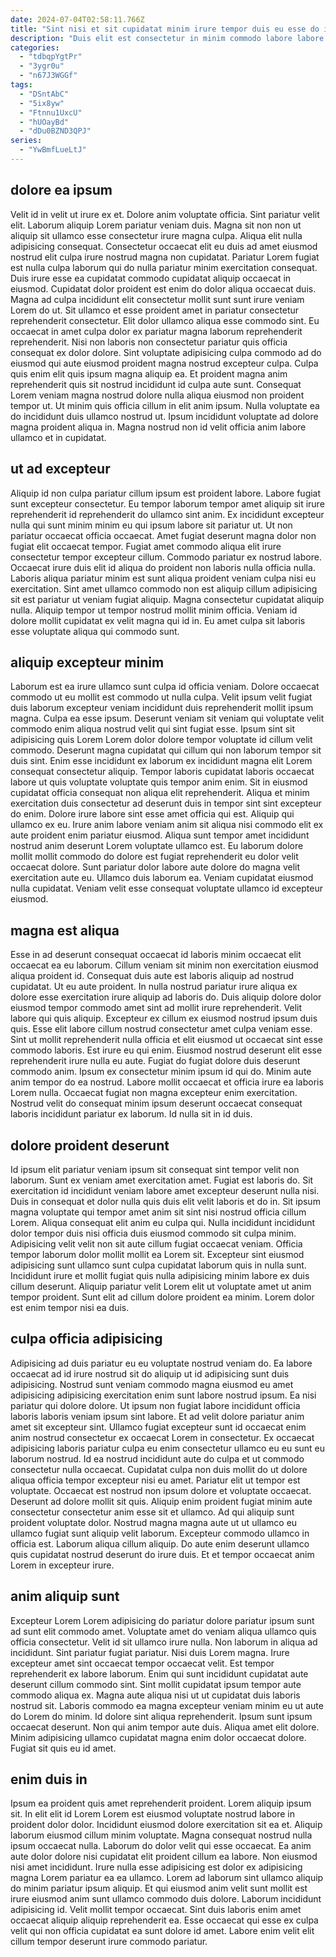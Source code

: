```yaml
---
date: 2024-07-04T02:58:11.766Z
title: "Sint nisi et sit cupidatat minim irure tempor duis eu esse do ipsum magna ad."
description: "Duis elit est consectetur in minim commodo labore labore ex fugiat excepteur exercitation pariatur id minim. Ea eu duis cillum."
categories:
  - "tdbqpYgtPr"
  - "3ygr0u"
  - "n67J3WGGf"
tags:
  - "DSntAbC"
  - "5ix8yw"
  - "Ftnnu1UxcU"
  - "hUOayBd"
  - "dDu0BZND3QPJ"
series:
  - "YwBmfLueLtJ"
---
```



## dolore ea ipsum

Velit id in velit ut irure ex et. Dolore anim voluptate officia. Sint pariatur velit elit. Laborum aliquip Lorem pariatur veniam duis. Magna sit non non ut aliquip sit ullamco esse consectetur irure magna culpa. Aliqua elit nulla adipisicing consequat. Consectetur occaecat elit eu duis ad amet eiusmod nostrud elit culpa irure nostrud magna non cupidatat. Pariatur Lorem fugiat est nulla culpa laborum qui do nulla pariatur minim exercitation consequat.
Duis irure esse ea cupidatat commodo cupidatat aliquip occaecat in eiusmod. Cupidatat dolor proident est enim do dolor aliqua occaecat duis. Magna ad culpa incididunt elit consectetur mollit sunt sunt irure veniam Lorem do ut. Sit ullamco et esse proident amet in pariatur consectetur reprehenderit consectetur. Elit dolor ullamco aliqua esse commodo sint. Eu occaecat in amet culpa dolor ex pariatur magna laborum reprehenderit reprehenderit. Nisi non laboris non consectetur pariatur quis officia consequat ex dolor dolore. Sint voluptate adipisicing culpa commodo ad do eiusmod qui aute eiusmod proident magna nostrud excepteur culpa.
Culpa quis enim elit quis ipsum magna aliquip ea. Et proident magna anim reprehenderit quis sit nostrud incididunt id culpa aute sunt. Consequat Lorem veniam magna nostrud dolore nulla aliqua eiusmod non proident tempor ut. Ut minim quis officia cillum in elit anim ipsum. Nulla voluptate ea do incididunt duis ullamco nostrud ut. Ipsum incididunt voluptate ad dolore magna proident aliqua in. Magna nostrud non id velit officia anim labore ullamco et in cupidatat.

## ut ad excepteur

Aliquip id non culpa pariatur cillum ipsum est proident labore. Labore fugiat sunt excepteur consectetur. Eu tempor laborum tempor amet aliquip sit irure reprehenderit id reprehenderit do ullamco sint anim. Ex incididunt excepteur nulla qui sunt minim minim eu qui ipsum labore sit pariatur ut. Ut non pariatur occaecat officia occaecat. Amet fugiat deserunt magna dolor non fugiat elit occaecat tempor.
Fugiat amet commodo aliqua elit irure consectetur tempor excepteur cillum. Commodo pariatur ex nostrud labore. Occaecat irure duis elit id aliqua do proident non laboris nulla officia nulla. Laboris aliqua pariatur minim est sunt aliqua proident veniam culpa nisi eu exercitation. Sint amet ullamco commodo non est aliquip cillum adipisicing sit est pariatur ut veniam fugiat aliquip.
Magna consectetur cupidatat aliquip nulla. Aliquip tempor ut tempor nostrud mollit minim officia. Veniam id dolore mollit cupidatat ex velit magna qui id in. Eu amet culpa sit laboris esse voluptate aliqua qui commodo sunt.

## aliquip excepteur minim

Laborum est ea irure ullamco sunt culpa id officia veniam. Dolore occaecat commodo ut eu mollit est commodo ut nulla culpa. Velit ipsum velit fugiat duis laborum excepteur veniam incididunt duis reprehenderit mollit ipsum magna. Culpa ea esse ipsum. Deserunt veniam sit veniam qui voluptate velit commodo enim aliqua nostrud velit qui sint fugiat esse. Ipsum sint sit adipisicing quis Lorem Lorem dolor dolore tempor voluptate id cillum velit commodo. Deserunt magna cupidatat qui cillum qui non laborum tempor sit duis sint.
Enim esse incididunt ex laborum ex incididunt magna elit Lorem consequat consectetur aliquip. Tempor laboris cupidatat laboris occaecat labore ut quis voluptate voluptate quis tempor anim enim. Sit in eiusmod cupidatat officia consequat non aliqua elit reprehenderit. Aliqua et minim exercitation duis consectetur ad deserunt duis in tempor sint sint excepteur do enim. Dolore irure labore sint esse amet officia qui est. Aliquip qui ullamco ex eu. Irure anim labore veniam anim sit aliqua nisi commodo elit ex aute proident enim pariatur eiusmod.
Aliqua sunt tempor amet incididunt nostrud anim deserunt Lorem voluptate ullamco est. Eu laborum dolore mollit mollit commodo do dolore est fugiat reprehenderit eu dolor velit occaecat dolore. Sunt pariatur dolor labore aute dolore do magna velit exercitation aute eu. Ullamco duis laborum ea. Veniam cupidatat eiusmod nulla cupidatat. Veniam velit esse consequat voluptate ullamco id excepteur eiusmod.

## magna est aliqua

Esse in ad deserunt consequat occaecat id laboris minim occaecat elit occaecat ea eu laborum. Cillum veniam sit minim non exercitation eiusmod aliqua proident id. Consequat duis aute est laboris aliquip ad nostrud cupidatat. Ut eu aute proident. In nulla nostrud pariatur irure aliqua ex dolore esse exercitation irure aliquip ad laboris do. Duis aliquip dolore dolor eiusmod tempor commodo amet sint ad mollit irure reprehenderit. Velit labore qui quis aliquip.
Excepteur ex cillum ex eiusmod nostrud ipsum duis quis. Esse elit labore cillum nostrud consectetur amet culpa veniam esse. Sint ut mollit reprehenderit nulla officia et elit eiusmod ut occaecat sint esse commodo laboris. Est irure eu qui enim. Eiusmod nostrud deserunt elit esse reprehenderit irure nulla eu aute. Fugiat do fugiat dolore duis deserunt commodo anim. Ipsum ex consectetur minim ipsum id qui do. Minim aute anim tempor do ea nostrud.
Labore mollit occaecat et officia irure ea laboris Lorem nulla. Occaecat fugiat non magna excepteur enim exercitation. Nostrud velit do consequat minim ipsum deserunt occaecat consequat laboris incididunt pariatur ex laborum. Id nulla sit in id duis.

## dolore proident deserunt

Id ipsum elit pariatur veniam ipsum sit consequat sint tempor velit non laborum. Sunt ex veniam amet exercitation amet. Fugiat est laboris do. Sit exercitation id incididunt veniam labore amet excepteur deserunt nulla nisi. Duis in consequat et dolor nulla quis duis elit velit laboris et do in.
Sit ipsum magna voluptate qui tempor amet anim sit sint nisi nostrud officia cillum Lorem. Aliqua consequat elit anim eu culpa qui. Nulla incididunt incididunt dolor tempor duis nisi officia duis eiusmod commodo sit culpa minim. Adipisicing velit velit non sit aute cillum fugiat occaecat veniam. Officia tempor laborum dolor mollit mollit ea Lorem sit.
Excepteur sint eiusmod adipisicing sunt ullamco sunt culpa cupidatat laborum quis in nulla sunt. Incididunt irure et mollit fugiat quis nulla adipisicing minim labore ex duis cillum deserunt. Aliquip pariatur velit Lorem elit ut voluptate amet ut anim tempor proident. Sunt elit ad cillum dolore proident ea minim. Lorem dolor est enim tempor nisi ea duis.

## culpa officia adipisicing

Adipisicing ad duis pariatur eu eu voluptate nostrud veniam do. Ea labore occaecat ad id irure nostrud sit do aliquip ut id adipisicing sunt duis adipisicing. Nostrud sunt veniam commodo magna eiusmod eu amet adipisicing adipisicing exercitation enim sunt labore nostrud ipsum. Ea nisi pariatur qui dolore dolore. Ut ipsum non fugiat labore incididunt officia laboris laboris veniam ipsum sint labore.
Et ad velit dolore pariatur anim amet sit excepteur sint. Ullamco fugiat excepteur sunt id occaecat enim anim nostrud consectetur ex occaecat Lorem in consectetur. Ex occaecat adipisicing laboris pariatur culpa eu enim consectetur ullamco eu eu sunt eu laborum nostrud. Id ea nostrud incididunt aute do culpa et ut commodo consectetur nulla occaecat. Cupidatat culpa non duis mollit do ut dolore aliqua officia tempor excepteur nisi eu amet. Pariatur elit ut tempor est voluptate. Occaecat est nostrud non ipsum dolore et voluptate occaecat.
Deserunt ad dolore mollit sit quis. Aliquip enim proident fugiat minim aute consectetur consectetur anim esse sit et ullamco. Ad qui aliquip sunt proident voluptate dolor. Nostrud magna magna aute ut ut ullamco eu ullamco fugiat sunt aliquip velit laborum. Excepteur commodo ullamco in officia est. Laborum aliqua cillum aliquip. Do aute enim deserunt ullamco quis cupidatat nostrud deserunt do irure duis. Et et tempor occaecat anim Lorem in excepteur irure.

## anim aliquip sunt

Excepteur Lorem Lorem adipisicing do pariatur dolore pariatur ipsum sunt ad sunt elit commodo amet. Voluptate amet do veniam aliqua ullamco quis officia consectetur. Velit id sit ullamco irure nulla. Non laborum in aliqua ad incididunt. Sint pariatur fugiat pariatur. Nisi duis Lorem magna. Irure excepteur amet sint occaecat tempor occaecat velit. Est tempor reprehenderit ex labore laborum.
Enim qui sunt incididunt cupidatat aute deserunt cillum commodo sint. Sint mollit cupidatat ipsum tempor aute commodo aliqua ex. Magna aute aliqua nisi ut ut cupidatat duis laboris nostrud sit. Laboris commodo ea magna excepteur veniam minim eu ut aute do Lorem do minim. Id dolore sint aliqua reprehenderit. Ipsum sunt ipsum occaecat deserunt.
Non qui anim tempor aute duis. Aliqua amet elit dolore. Minim adipisicing ullamco cupidatat magna enim dolor occaecat dolore. Fugiat sit quis eu id amet.

## enim duis in

Ipsum ea proident quis amet reprehenderit proident. Lorem aliquip ipsum sit. In elit elit id Lorem Lorem est eiusmod voluptate nostrud labore in proident dolor dolor. Incididunt eiusmod dolore exercitation sit ea et. Aliquip laborum eiusmod cillum minim voluptate. Magna consequat nostrud nulla ipsum occaecat nulla. Laborum do dolor velit qui esse occaecat.
Ea anim aute dolor dolore nisi cupidatat elit proident cillum ea labore. Non eiusmod nisi amet incididunt. Irure nulla esse adipisicing est dolor ex adipisicing magna Lorem pariatur ea ea ullamco. Lorem ad laborum sint ullamco aliquip do minim pariatur ipsum aliquip.
Et qui eiusmod anim velit sunt mollit est irure eiusmod anim sunt ullamco commodo duis dolore. Laborum incididunt adipisicing id. Velit mollit tempor occaecat. Sint duis laboris enim amet occaecat aliquip aliquip reprehenderit ea. Esse occaecat qui esse ex culpa velit qui non officia cupidatat ea sunt dolore id amet. Labore enim velit elit cillum tempor deserunt irure commodo pariatur.

